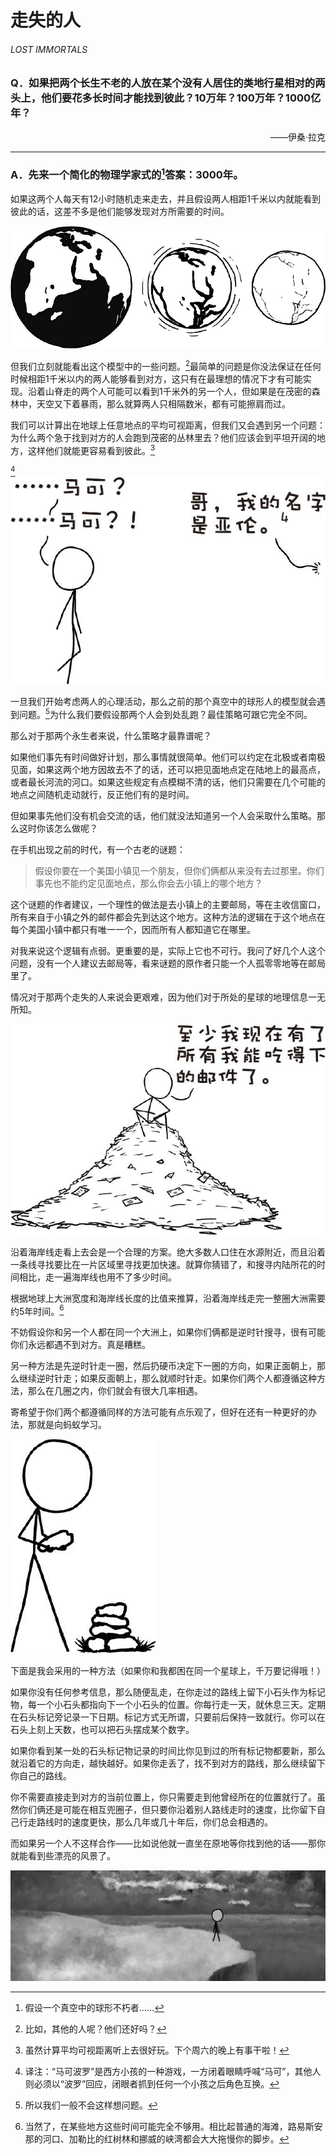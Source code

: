 # 走失的人
###### LOST IMMORTALS
### Q．如果把两个长生不老的人放在某个没有人居住的类地行星相对的两头上，他们要花多长时间才能找到彼此？10万年？100万年？1000亿年？
<p align="right">——伊桑·拉克</p>

***
### A．先来一个简化的物理学家式的[^1]答案：3000年。
如果这两个人每天有12小时随机走来走去，并且假设两人相距1千米以内就能看到彼此的话，这差不多是他们能够发现对方所需要的时间。

![1](./imgs/LI-1.png)

但我们立刻就能看出这个模型中的一些问题。[^2]最简单的问题是你没法保证在任何时候相距1千米以内的两人能够看到对方，这只有在最理想的情况下才有可能实现。沿着山脊走的两个人可能可以看到1千米外的另一个人，但如果是在茂密的森林中，天空又下着暴雨，那么就算两人只相隔数米，都有可能擦肩而过。

我们可以计算出在地球上任意地点的平均可视距离，但我们又会遇到另一个问题：为什么两个急于找到对方的人会跑到茂密的丛林里去？他们应该会到平坦开阔的地方，这样他们就能更容易看到彼此。[^3]

[^4]![2](./imgs/LI-2.png)

一旦我们开始考虑两人的心理活动，那么之前的那个真空中的球形人的模型就会遇到问题。[^5]为什么我们要假设那两个人会到处乱跑？最佳策略可跟它完全不同。

那么对于那两个永生者来说，什么策略才最靠谱呢？

如果他们事先有时间做好计划，那么事情就很简单。他们可以约定在北极或者南极见面，如果这两个地方因故去不了的话，还可以把见面地点定在陆地上的最高点，或者最长河流的河口。如果这些规定有点模糊不清的话，他们只需要在几个可能的地点之间随机走动就行，反正他们有的是时间。

但如果事先他们没有机会交流的话，他们就没法知道另一个人会采取什么策略。那么这时你该怎么做呢？

在手机出现之前的时代，有一个古老的谜题：

> 假设你要在一个美国小镇见一个朋友，但你们俩都从来没有去过那里。你们事先也不能约定见面地点，那么你会去小镇上的哪个地方？

这个谜题的作者建议，一个理性的做法是去小镇上的主要邮局，等在主收信窗口，所有来自于小镇之外的邮件都会先到达这个地方。这种方法的逻辑在于这个地点在每个美国小镇中都只有唯一一个，因而所有人都知道它在哪里。

对我来说这个逻辑有点弱。更重要的是，实际上它也不可行。我问了好几个人这个问题，没有一个人建议去邮局等，看来谜题的原作者只能一个人孤零零地等在邮局里了。

情况对于那两个走失的人来说会更艰难，因为他们对于所处的星球的地理信息一无所知。

![3](./imgs/LI-3.png)

沿着海岸线走看上去会是一个合理的方案。绝大多数人口住在水源附近，而且沿着一条线寻找要比在一片区域里寻找更加快速。就算你猜错了，和搜寻内陆所花的时间相比，走一遍海岸线也用不了多少时间。

根据地球上大洲宽度和海岸线长度的比值来推算，沿着海岸线走完一整圈大洲需要约5年时间。[^6]

不妨假设你和另一个人都在同一个大洲上，如果你们俩都是逆时针搜寻，很有可能你们永远都遇不到对方。真是糟糕。

另一种方法是先逆时针走一圈，然后扔硬币决定下一圈的方向，如果正面朝上，那么继续逆时针走；如果反面朝上，那么就顺时针走。如果你们两个人都遵循这种方法，那么在几圈之内，你们就会有很大几率相遇。

寄希望于你们两个都遵循同样的方法可能有点乐观了，但好在还有一种更好的办法，那就是向蚂蚁学习。

![4](./imgs/LI-4.png)

下面是我会采用的一种方法（如果你和我都困在同一个星球上，千万要记得哦！）

如果你没有任何参考信息，那么随便乱走，在你走过的路线上留下小石头作为标记物，每一个小石头都指向下一个小石头的位置。你每行走一天，就休息三天。定期在石头标记旁记录一下日期。标记方式无所谓，只要前后保持一致就行。你可以在石头上刻上天数，也可以把石头摆成某个数字。

如果你看到某一处的石头标记物记录的时间比你见到过的所有标记物都要新，那么就沿着它的方向走，越快越好。如果你走丢了，找不到对方的路线，那么继续留下你自己的路线。

你不需要直接走到对方的当前位置上，你只需要走到他曾经所在的位置就行了。虽然你们俩还是可能在相互兜圈子，但只要你沿着别人路线走时的速度，比你留下自己行走路线时的速度更快，那么几年或几十年后，你们总会相遇的。

而如果另一个人不这样合作——比如说他就一直坐在原地等你找到他的话——那你就能看到些漂亮的风景了。

![5](./imgs/LI-5.png)

[^1]:假设一个真空中的球形不朽者……
[^2]:比如，其他的人呢？他们还好吗？
[^3]:虽然计算平均可视距离听上去很好玩。下个周六的晚上有事干啦！
[^4]:译注：“马可波罗”是西方小孩的一种游戏，一方闭着眼睛呼喊“马可”，其他人则必须以“波罗”回应，闭眼者抓到任何一个小孩之后角色互换。
[^5]:所以我们一般不会这样想问题。
[^6]:当然了，在某些地方这些时间可能完全不够用。相比起普通的海滩，路易斯安那的河口、加勒比的红树林和挪威的峡湾都会大大拖慢你的脚步。
